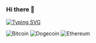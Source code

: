 ### Hi there 👋
<a href="https://git.io/typing-svg"><img src="https://readme-typing-svg.herokuapp.com?font=Fira+Code&weight=500&size=24&duration=5500&pause=1000&color=F7BB82&width=435&lines=cats+and+crypto" alt="Typing SVG" /></a>

![Bitcoin](https://img.shields.io/badge/Bitcoin-000?style=for-the-badge&logo=bitcoin&logoColor=white)
![Dogecoin](https://img.shields.io/badge/dogecoin-B59A30?style=for-the-badge&logo=dogecoin&logoColor=white)
![Ethereum](https://img.shields.io/badge/Ethereum-3C3C3D?style=for-the-badge&logo=Ethereum&logoColor=white)
